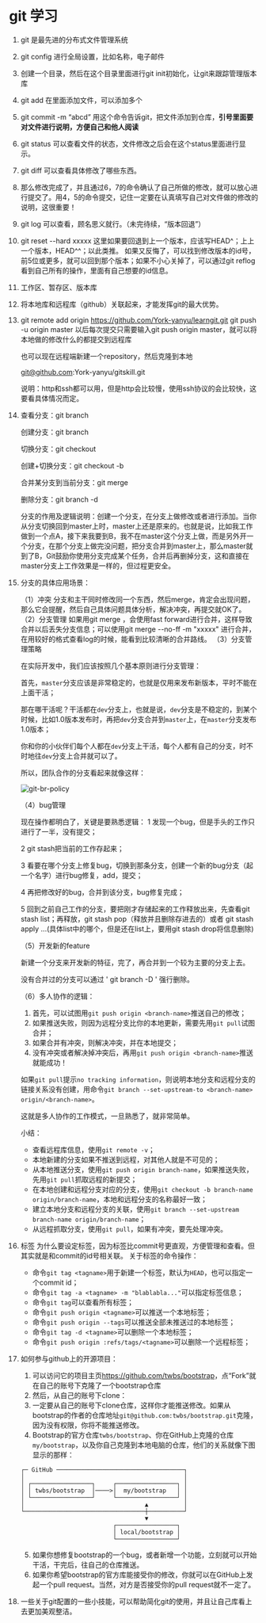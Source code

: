# git 学习

1. git 是最先进的分布式文件管理系统

2. git config 进行全局设置，比如名称，电子邮件

3. 创建一个目录，然后在这个目录里面进行git init初始化，让git来跟踪管理版本库

4. git add  在里面添加文件，可以添加多个

5. git commit -m “abcd” 用这个命令告诉git，把文件添加到仓库，**引号里面要对文件进行说明，方便自己和他人阅读**

6. git status 可以查看文件的状态，文件修改之后会在这个status里面进行显示。

7. git diff 可以查看具体修改了哪些东西。

8. 那么修改完成了，并且通过6，7的命令确认了自己所做的修改，就可以放心进行提交了。用4，5的命令提交，记住一定要在认真填写自己对文件做的修改的说明，这很重要！

9. git log 可以查看，顾名思义就行。（未完待续，“版本回退”）

10. git reset --hard xxxxx    这里如果要回退到上一个版本，应该写HEAD^；上上一个版本，HEAD^^；以此类推。
    如果又反悔了，可以找到修改版本的id号，前5位或更多，就可以回到那个版本；如果不小心关掉了，可以通过git reflog 看到自己所有的操作，里面有自己想要的id信息。

11. 工作区、暂存区、版本库

12. 将本地库和远程库（github）关联起来，才能发挥git的最大优势。

13. git remote add origin  https://github.com/York-yanyu/learngit.git
    git push -u origin master
    以后每次提交只需要输入git push origin master，就可以将本地做的修改什么的都提交到远程库

    也可以现在远程端新建一个repository，然后克隆到本地

    git@github.com:York-yanyu/gitskill.git

    说明：http和ssh都可以用，但是http会比较慢，使用ssh协议的会比较快，这要看具体情况而定。

14. 查看分支：git branch

    创建分支：git branch <name>

    切换分支：git checkout <name>

    创建+切换分支：git checkout -b <name>

    合并某分支到当前分支：git merge <name>

    删除分支：git branch -d <name>

    分支的作用及逻辑说明：创建一个分支，在分支上做修改或者进行添加。当你从分支切换回到master上时，master上还是原来的。也就是说，比如我工作做到一个点A，接下来我要到B，我不在master这个分支上做，而是另外开一个分支，在那个分支上做完没问题，把分支合并到master上，那么master就到了B，Git鼓励你使用分支完成某个任务，合并后再删掉分支，这和直接在master分支上工作效果是一样的，但过程更安全。

15. 分支的具体应用场景：

    （1）冲突
    分支和主干同时修改同一个东西，然后merge，肯定会出现问题，那么它会提醒，然后自己具体问题具体分析，解决冲突，再提交就OK了。
    （2）分支管理
    如果用git merge <name>，会使用fast forward进行合并，这样导致合并以后丢失分支信息；可以使用git merge --no-ff -m "xxxxx" <name>进行合并，在用较好的格式查看log的时候，能看到比较清晰的合并路线。
    （3）分支管理策略

    在实际开发中，我们应该按照几个基本原则进行分支管理：

    首先，`master`分支应该是非常稳定的，也就是仅用来发布新版本，平时不能在上面干活；

    那在哪干活呢？干活都在`dev`分支上，也就是说，`dev`分支是不稳定的，到某个时候，比如1.0版本发布时，再把`dev`分支合并到`master`上，在`master`分支发布1.0版本；

    你和你的小伙伴们每个人都在`dev`分支上干活，每个人都有自己的分支，时不时地往`dev`分支上合并就可以了。

    所以，团队合作的分支看起来就像这样：

    ![git-br-policy](https://www.liaoxuefeng.com/files/attachments/919023260793600/0)

    （4）bug管理

    现在操作都明白了，关键是要熟悉逻辑：
    1 发现一个bug，但是手头的工作只进行了一半，没有提交；

    2 git stash把当前的工作存起来；

    3 看要在哪个分支上修复bug，切换到那条分支，创建一个新的bug分支（起一个名字）进行bug修复，add，提交；

    4 再把修改好的bug，合并到该分支，bug修复完成；

    5 回到之前自己工作的分支，要把刚才存储起来的工作释放出来，先查看git stash list；再释放，git stash pop（释放并且删除存进去的）或者 git stash apply ...(具体list中的哪个，但是还在list上，要用git stash drop将信息删除)

    （5）开发新的feature

    新建一个分支来开发新的特征，完了，再合并到一个较为主要的分支上去。

    没有合并过的分支可以通过 ' git branch -D <name> ' 强行删除。

    （6）多人协作的逻辑：

    1. 首先，可以试图用`git push origin <branch-name>`推送自己的修改；
    2. 如果推送失败，则因为远程分支比你的本地更新，需要先用`git pull`试图合并；
    3. 如果合并有冲突，则解决冲突，并在本地提交；
    4. 没有冲突或者解决掉冲突后，再用`git push origin <branch-name>`推送就能成功！

    如果`git pull`提示`no tracking information`，则说明本地分支和远程分支的链接关系没有创建，用命令`git branch --set-upstream-to <branch-name> origin/<branch-name>`。

    这就是多人协作的工作模式，一旦熟悉了，就非常简单。

    小结：

    - 查看远程库信息，使用`git remote -v`；
    - 本地新建的分支如果不推送到远程，对其他人就是不可见的；
    - 从本地推送分支，使用`git push origin branch-name`，如果推送失败，先用`git pull`抓取远程的新提交；
    - 在本地创建和远程分支对应的分支，使用`git checkout -b branch-name origin/branch-name`，本地和远程分支的名称最好一致；
    - 建立本地分支和远程分支的关联，使用`git branch --set-upstream branch-name origin/branch-name`；
    - 从远程抓取分支，使用`git pull`，如果有冲突，要先处理冲突。

16. 标签
    为什么要设定标签，因为标签比commit号更直观，方便管理和查看。但其实就是和commit的id号相关联。
    关于标签的命令操作：

    * 命令`git tag <tagname>`用于新建一个标签，默认为`HEAD`，也可以指定一个commit id；
    * 命令`git tag -a <tagname> -m "blablabla..."`可以指定标签信息；
    * 命令`git tag`可以查看所有标签；
    * 命令`git push origin <tagname>`可以推送一个本地标签；
    * 命令`git push origin --tags`可以推送全部未推送过的本地标签；
    * 命令`git tag -d <tagname>`可以删除一个本地标签；
    * 命令`git push origin :refs/tags/<tagname>`可以删除一个远程标签；

17. 如何参与github上的开源项目：

    1. 可以访问它的项目主页<https://github.com/twbs/bootstrap>，点“Fork”就在自己的账号下克隆了一个bootstrap仓库
    2. 然后，从自己的账号下clone：
    3. 一定要从自己的账号下clone仓库，这样你才能推送修改。如果从bootstrap的作者的仓库地址`git@github.com:twbs/bootstrap.git`克隆，因为没有权限，你将不能推送修改。
    4. Bootstrap的官方仓库`twbs/bootstrap`、你在GitHub上克隆的仓库`my/bootstrap`，以及你自己克隆到本地电脑的仓库，他们的关系就像下图显示的那样：

    ```ascii
    ┌─ GitHub ────────────────────────────────────┐
    │                                             │
    │ ┌─────────────────┐     ┌─────────────────┐ │
    │ │ twbs/bootstrap  │────>│  my/bootstrap   │ │
    │ └─────────────────┘     └─────────────────┘ │
    │                                  ▲          │
    └──────────────────────────────────┼──────────┘
                                       ▼
                              ┌─────────────────┐
                              │ local/bootstrap │
                              └─────────────────┘
    ```

    5. 如果你想修复bootstrap的一个bug，或者新增一个功能，立刻就可以开始干活，干完后，往自己的仓库推送。
    6. 如果你希望bootstrap的官方库能接受你的修改，你就可以在GitHub上发起一个pull request。当然，对方是否接受你的pull request就不一定了。

18. 一些关于git配置的一些小技能，可以帮助简化git的使用，并且让自己库看上去更加美观整洁。